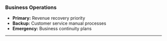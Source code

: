### Business Operations

- **Primary:** Revenue recovery priority
- **Backup:** Customer service manual processes
- **Emergency:** Business continuity plans

---
